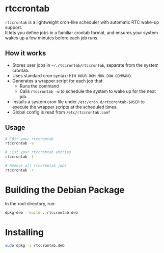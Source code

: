 # rtccrontab
`rtccrontab` is a lightweight cron-like scheduler with automatic RTC wake-up support.  
It lets you define jobs in a familiar crontab format, and ensures your system wakes up a few minutes before each job runs.

## How it works
- Stores user jobs in `~/.rtccrontab/rtccrontab`, separate from the system crontab.
- Uses standard cron syntax: `MIN HOUR DOM MON DOW COMMAND`.
- Generates a wrapper script for each job that:
  - Runs the command
  - Calls `rtccrontab -w` to schedule the system to wake up for the next job.
- Installs a system cron file under `/etc/cron.d/rtccrontab-$USER` to execute the wrapper scripts at the scheduled times.
- Global config is read from `/etc/rtccrontab.conf`

## Usage
```bash
# Edit your rtccrontab
rtccrontab -e

# List your rtccrontab entries
rtccrontab -l

# Remove all rtccrontab jobs
rtccrontab -r
```

# Building the Debian Package
In the root directory, run:
```bash
dpkg-deb --build . rtccrontab.deb
```

# Installing
```bash
sudo dpkg -i rtccrontab.deb
```